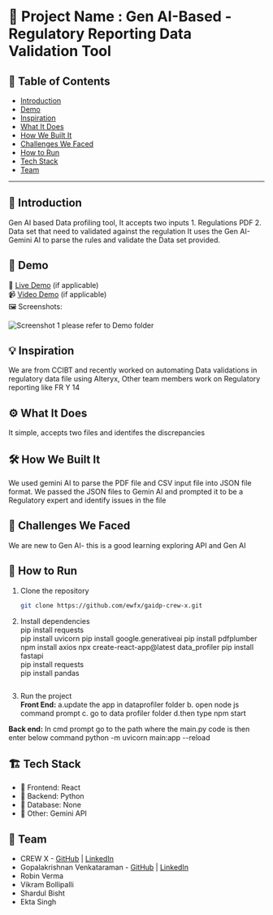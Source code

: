 # 🚀 Project Name : Gen AI-Based - Regulatory Reporting Data Validation Tool

## 📌 Table of Contents
- [Introduction](#introduction)
- [Demo](#demo)
- [Inspiration](#inspiration)
- [What It Does](#what-it-does)
- [How We Built It](#how-we-built-it)
- [Challenges We Faced](#challenges-we-faced)
- [How to Run](#how-to-run)
- [Tech Stack](#tech-stack)
- [Team](#team)

---

## 🎯 Introduction
Gen AI based Data profiling tool, It accepts two inputs 1. Regulations PDF 2. Data set that need to validated against the regulation
It uses the Gen AI- Gemini AI to parse the rules and validate the Data set provided.

## 🎥 Demo
🔗 [Live Demo](#) (if applicable)  
📹 [Video Demo](#) (if applicable)  
🖼️ Screenshots:

![Screenshot 1](link-to-image)
please refer to Demo folder
## 💡 Inspiration
We are from CCIBT and recently worked on automating Data validations in regulatory data file using Alteryx, Other team members work on Regulatory reporting like FR Y 14 

## ⚙️ What It Does
It simple, accepts two files and identifes the discrepancies

## 🛠️ How We Built It
We used gemini AI to parse the PDF file and CSV input file into JSON file format. We passed the JSON files to Gemin AI and prompted it to be a Regulatory expert and identify issues in the file

## 🚧 Challenges We Faced
We are new to Gen AI- this is a good learning exploring API and Gen AI

## 🏃 How to Run
1. Clone the repository  
   ```sh
   git clone https://github.com/ewfx/gaidp-crew-x.git
   ```
2. Install dependencies  
pip install requests  
pip install uvicorn
pip install google.generativeai
pip install pdfplumber
npm install axios
npx create-react-app@latest data_profiler
pip install fastapi   
pip install requests  
pip install pandas
   ```
3. Run the project  
**Front End:**
a.update the app in dataprofiler folder 
b. open node js command prompt
c. go to data profiler folder
d.then type npm start

**Back end:**
In cmd prompt go to the path where the main.py code is then enter below command
python -m uvicorn  main:app --reload

## 🏗️ Tech Stack
- 🔹 Frontend: React  
- 🔹 Backend: Python
- 🔹 Database: None
- 🔹 Other: Gemini API

## 👥 Team
- CREW X - [GitHub](#) | [LinkedIn](#)
- Gopalakrishnan Venkataraman - [GitHub](#) | [LinkedIn](#)
- Robin Verma
- Vikram Bollipalli
- Shardul Bisht
- Ekta Singh
